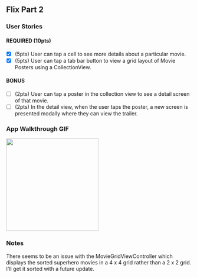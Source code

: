 ## Flix Part 2

### User Stories

#### REQUIRED (10pts)
- [x] (5pts) User can tap a cell to see more details about a particular movie.
- [x] (5pts) User can tap a tab bar button to view a grid layout of Movie Posters using a CollectionView.

#### BONUS
- [ ] (2pts) User can tap a poster in the collection view to see a detail screen of that movie.
- [ ] (2pts) In the detail view, when the user taps the poster, a new screen is presented modally where they can view the trailer.

### App Walkthrough GIF
<img src="http://g.recordit.co/gFYn08ptSn.gif" width=250><br>

### Notes
There seems to be an issue with the MovieGridViewController which displays the sorted superhero movies in a 4 x 4 grid rather than a 2 x 2 grid. I'll get it sorted with a future update.
